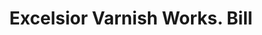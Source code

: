---
doi: 10.7916/D8SJ2XPK
date_other: '1890'
date_other_textual: 1890-1899
form: printed ephemera
genre:
- Invoices
name:
- Excelsior Varnish Works
object_in_context_url: https://biggert.cul.columbia.edu/items/view/ave_biggert_00988
subject_hierarchical_geographic:
- New York, New York, United States
subject_name:
- Excelsior Varnish Works
title: Excelsior Varnish Works. Bill
sort_title: Excelsior Varnish Works. Bill
call_number: ave_biggert_00988
coordinates:
- 40.71277777777778,-74.00583333333333
pid: ave_biggert_00988
identifiers: ave_biggert_00988
thumbnail: https://derivativo-3.library.columbia.edu/iiif/2/ldpd:344324/full/!256,256/0/native.jpg
permalink: /biggert/ave_biggert_00988/
layout: iiif-image-page
---